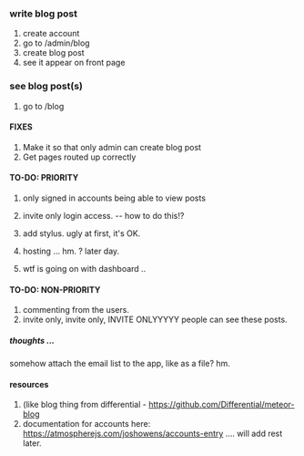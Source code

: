 ### write blog post
1. create account
2. go to /admin/blog
3. create blog post
4. see it appear on front page 

### see blog post(s)
1. go to /blog 

#### FIXES 
1. Make it so that only admin can create blog post 
2. Get pages routed up correctly 

#### TO-DO: PRIORITY
1. only signed in accounts being able to view posts 

2. invite only login access. -- how to do this!?

3. add stylus. ugly at first, it's OK.

4. hosting ... hm. ? later day. 

5. wtf is going on with dashboard .. 

#### TO-DO: NON-PRIORITY
1. commenting from the users. 
2. invite only, invite only, INVITE ONLYYYYY people can see these posts. 

##### thoughts ... 
somehow attach the email list to the app, like as a file? hm. 

#### resources
1. (like blog thing from differential - https://github.com/Differential/meteor-blog
2. documentation for accounts here: https://atmospherejs.com/joshowens/accounts-entry
.... will add rest later. 
